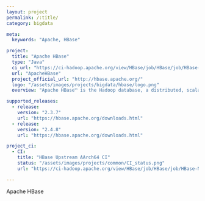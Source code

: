 ```yaml
---
layout: project
permalink: /:title/
category: bigdata

meta:
  keywords: "Apache, HBase"

project:
  title: "Apache HBase"
  type: "Java"
  ci_url: "https://ci-hadoop.apache.org/view/HBase/job/HBase/job/HBase-Nightly-ARM/"
  url: "ApacheHBase"
  project_official_url: "http://hbase.apache.org/"
  logo: "/assets/images/projects/bigdata/hbase/logo.png"
  overview: "Apache HBase™ is the Hadoop database, a distributed, scalable, big data store. Use Apache HBase™ when you need random, realtime read/write access to your Big Data. This project's goal is the hosting of very large tables -- billions of rows X millions of columns -- atop clusters of commodity hardware. Apache HBase is an open-source, distributed, versioned, non-relational database modeled after Google's Bigtable: A Distributed Storage System for Structured Data by Chang et al. Just as Bigtable leverages the distributed data storage provided by the Google File System, Apache HBase provides Bigtable-like capabilities on top of Hadoop and HDFS."

supported_releases:
  - release:
    version: "2.3.7"
    url: "https://hbase.apache.org/downloads.html"
  - release:
    version: "2.4.8"
    url: "https://hbase.apache.org/downloads.html"

project_ci:
  - CI:
    title: "HBase Upstream AArch64 CI"
    status: "/assets/images/projects/common/CI_status.png"
    url: "https://ci-hadoop.apache.org/view/HBase/job/HBase/job/HBase-Nightly-ARM/"

---
```


<p>Apache HBase</p>
